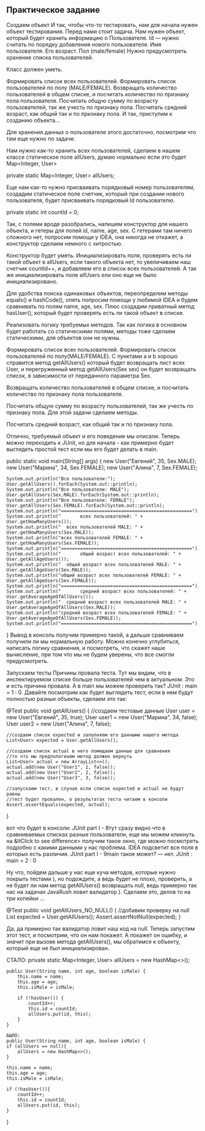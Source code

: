 ## Практическое задание 
Создаем объект
И так, чтобы что-то тестировать, нам для начала нужен объект тестирования. Перед нами стоит задача.
Нам нужен объект, который будет хранить информацию о Пользователе.
Id — нужно считать по порядку добавления нового пользователя.
Имя пользователя.
Его возраст.
Пол (male/female)
Нужно предусмотреть хранение списка пользователей.

Класс должен уметь.

Формировать список всех пользователей.
Формировать список пользователей по полу (MALE/FEMALE).
Возвращать количество пользователей в общем списке, и посчитать количество по признаку пола пользователя.
Посчитать общую сумму по возрасту пользователей, так же учесть по признаку пола.
Посчитать средний возраст, как общий так и по признаку пола.
И так, приступим к созданию объекта…

 

Для хранения данных о пользователе этого достаточно, посмотрим что там еще нужно по задаче.

Нам нужно как-то хранить всех пользователей, сделаем в нашем классе статическое поле allUsers, думаю нормально если это будет Map<Integer, User>

private static Map<Integer, User> allUsers;

Еще нам как-то нужно присваивать порядковый номер пользователям, создадим статическое поле счетчик, который при создании нового пользователя, будет присваивать порядковый Id пользователю.

private static int countId = 0;

Так, с полями вроде разобрались, напишем конструктор для нашего объекта, и гетеры для полей id, name, age, sex. C гетерами там ничего сложного нет, попросим помощи у IDEA, она никогда не откажет, а конструктор сделаем немного с хитростью. 

Конструктор будет уметь. Инициализировать поля, проверять есть ли такой объект в allUsers, если такого объекта нет, то увеличиваем наш счетчик countId++, и добавляем его в список всех пользователей. А так же инициализировать поле allUsers ели оно еще не было инициализировано.

Для удобства поиска одинаковых объектов, переопределим методы equals() и hashCode(), опять попросим помощи у любимой IDEA и будем сравнивать по полям name, age, sex. Плюс создадим приватный метод hasUser(), который будет проверять есть ли такой объект в списке.
 

 

 Реализовать логику требуемых методов. Так как логика в основном будет работать со статическими полями, методы тоже сделаем статическими, для объектов они не нужны.

Формировать список всех пользователей.
Формировать список пользователей по полу(MALE/FEMALE).
С пунктами a и b хорошо справится метод getAllUsers() который будет возвращать лист всех User, и перегруженный метод getAllUsers(Sex sex) он будет возвращать список, в зависимости от переданного параметра Sex.

 
Возвращать количество пользователей в общем списке, и посчитать количество по признаку пола пользователя.

 

Посчитать общую сумму по возрасту пользователей, так же учесть по признаку пола. Для этой задачи сделаем методы.

 
 

Посчитать средний возраст, как общий так и по признаку пола.
 
Отлично, требуемый объект и его поведение мы описали. Теперь можно переходить к JUnit, но для начала  -  как примерно будет выглядеть простой тест если мы его будет делать в main.

public static void main(String[] args) {
    new User("Евгений", 35, Sex.MALE);
    new User("Марина", 34, Sex.FEMALE);
    new User("Алина", 7, Sex.FEMALE);


    System.out.println("Все пользователи:");
    User.getAllUsers().forEach(System.out::println);
    System.out.println("Все пользователи: MALE");
    User.getAllUsers(Sex.MALE).forEach(System.out::println);
    System.out.println("Все пользователи: FEMALE");
    User.getAllUsers(Sex.FEMALE).forEach(System.out::println);
    System.out.println("================================================");
    System.out.println("       всех пользователей: " + User.getHowManyUsers());
    System.out.println("  всех пользователей MALE: " + User.getHowManyUsers(Sex.MALE));
    System.out.println("всех пользователей FEMALE: " + User.getHowManyUsers(Sex.FEMALE));
    System.out.println("================================================");
    System.out.println("       общий возраст всех пользователей: " + User.getAllAgeUsers());
    System.out.println("  общий возраст всех пользователей MALE: " + User.getAllAgeUsers(Sex.MALE));
    System.out.println("общий возраст всех пользователей FEMALE: " + User.getAllAgeUsers(Sex.FEMALE));
    System.out.println("================================================");
    System.out.println("       средний возраст всех пользователей: " + User.getAverageAgeOfAllUsers());
    System.out.println("  средний возраст всех пользователей MALE: " + User.getAverageAgeOfAllUsers(Sex.MALE));
    System.out.println("средний возраст всех пользователей FEMALE: " + User.getAverageAgeOfAllUsers(Sex.FEMALE));
    System.out.println("================================================");
}
Вывод в консоль получим примерно такой, а дальше сравниваем получили ли мы нормальную работу. Можно конечно углубиться, написать логику сравнения, и посмотреть, что скажет наше вычисление, при том что мы не будем уверены, что все смогли предусмотреть.
 
Запускаем тесты 
 Причины провала теста. Тут мы видим, что в инспектируемом списке больше пользователей чем в актуальном. Это и есть причина провала. А в main мы можем проверить так? JUnit : main = 1 : 0. Давайте посмотрим как будет выглядеть тест, если в нем будут полностью разные объекты, сделаем это так:

@Test
public void getAllUsers() {
    //создаем тестовые данные
    User user = new User("Евгений", 35, true);
    User user1 = new User("Марина", 34, false);
    User user2 = new User("Алина", 7, false);

    //создаем список expected и заполняем его данными нашего метода
    List<User> expected = User.getAllUsers();

    //создаем список actual в него помещаем данные для сравнения
    //то что мы предпологиаем метод должен вернуть
    List<User> actual = new ArrayList<>();
    actual.add(new User("User1", 1, false));
    actual.add(new User("User2", 2, false));
    actual.add(new User("User3", 3, false));

    //запускаем тест, в случае если список expected и actual не будут равны
    //тест будет провален, о результатах теста читаем в консоли
    Assert.assertEquals(expected, actual);
}

вот что будет в консоли:
JUnit part I - 8тут сразу видно что в сравниваемых списках разные пользователи, еще мы можем кликнуть на &ltClick to see difference> получим такое окно, где можно посмотреть подробно с какими данными у нас проблема. IDEA подсветит все поля в которых есть различия.
JUnit part I - 9main такое может? — нет. JUnit : main = 2 : 0

Ну что, пойдем дальше у нас еще куча методов, которые нужно покрыть тестами ), но подождите, а ведь будет не плохо, проверить, а не будет ли нам метод getAllUsers() возвращать null, ведь примерно так нас на задачах JavaRush ловит валидатор ). Сделаем это, делов то на три копейки …

@Test
public void getAllUsers_NO_NULL() {
    //добавим проверку на null
    List<User> expected = User.getAllUsers();
    Assert.assertNotNull(expected);
}

Да, да примерно так валидатор ловит наш  код на null.   Теперь запустим этот тест, и посмотрим, что он нам покажет. А покажет он ошибку,  и значит при вызове метода getAllUsers(),
мы обратимся к объекту, который еще не был инициализирован. 

СТАЛО:
private static Map<Integer, User> allUsers = new HashMap<>();

    public User(String name, int age, boolean isMale) {
        this.name = name;
        this.age = age;
        this.isMale = isMale;

        if (!hasUser()) {
            countId++;
            this.id = countId;
            allUsers.put(id, this);
        }
    }

    БЫЛО:
    public User(String name, int age, boolean isMale) {
    if (allUsers == null){
        allUsers = new HashMap<>();
    }

    this.name = name;
    this.age = age;
    this.isMale = isMale;

    if (!hasUser()){
        countId++;
        this.id = countId;
        allUsers.put(id, this);
    }
}
